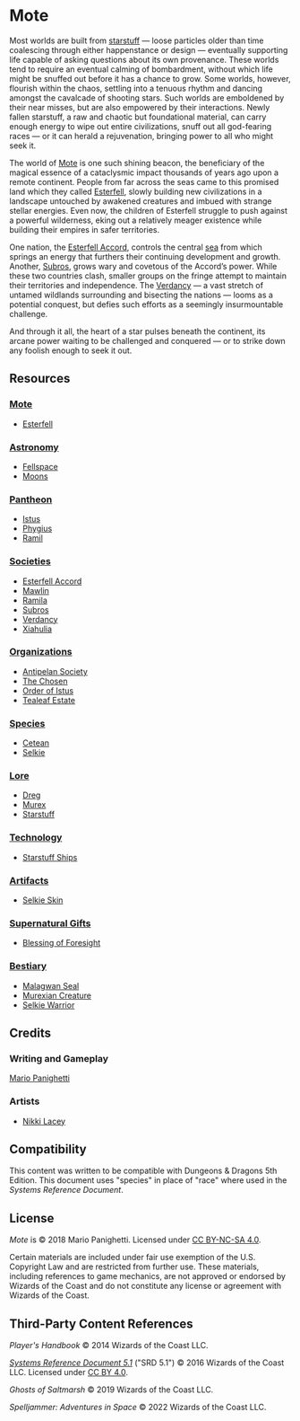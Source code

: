 # Mote

Most worlds are built from [starstuff](lore/starstuff) — loose particles older than time coalescing through either happenstance or design — eventually supporting life capable of asking questions about its own provenance. These worlds tend to require an eventual calming of bombardment, without which life might be snuffed out before it has a chance to grow. Some worlds, however, flourish within the chaos, settling into a tenuous rhythm and dancing amongst the cavalcade of shooting stars. Such worlds are emboldened by their near misses, but are also empowered by their interactions. Newly fallen starstuff, a raw and chaotic but foundational material, can carry enough energy to wipe out entire civilizations, snuff out all god-fearing races — or it can herald a rejuvenation, bringing power to all who might seek it.

The world of [Mote](mote) is one such shining beacon, the beneficiary of the magical essence of a cataclysmic impact thousands of years ago upon a remote continent. People from far across the seas came to this promised land which they called [Esterfell](mote/esterfell), slowly building new civilizations in a landscape untouched by awakened creatures and imbued with strange stellar energies. Even now, the children of Esterfell struggle to push against a powerful wilderness, eking out a relatively meager existence while building their empires in safer territories.

One nation, the [Esterfell Accord](societies/esterfell-accord), controls the central [sea](mote/esterfell/lenya/esterfell-sea) from which springs an energy that furthers their continuing development and growth. Another, [Subros](societies/subros), grows wary and covetous of the Accord’s power. While these two countries clash, smaller groups on the fringe attempt to maintain their territories and independence. The [Verdancy](societies/verdancy) — a vast stretch of untamed wildlands surrounding and bisecting the nations — looms as a potential conquest, but defies such efforts as a seemingly insurmountable challenge.

And through it all, the heart of a star pulses beneath the continent, its arcane power waiting to be challenged and conquered — or to strike down any foolish enough to seek it out.

## Resources

### [Mote](mote)

- [Esterfell](mote/esterfell)

### [Astronomy](astronomy)

- [Fellspace](astronomy/fellspace)
- [Moons](astronomy/moons)

### [Pantheon](pantheon)

- [Istus](pantheon/istus)
- [Phygius](pantheon/phygius)
- [Ramil](pantheon/ramil)

### [Societies](societies)

- [Esterfell Accord](societies/esterfell-accord)
- [Mawlin](societies/mawlin)
- [Ramila](societies/ramila)
- [Subros](societies/subros)
- [Verdancy](societies/verdancy)
- [Xiahulia](societies/xiahulia)

### [Organizations](organizations)

- [Antipelan Society](organizations/antipelan-society)
- [The Chosen](organizations/the-chosen)
- [Order of Istus](organizations/order-of-istus)
- [Tealeaf Estate](organizations/tealeaf-estate)

### [Species](species)

- [Cetean](species/cetean)
- [Selkie](species/selkie)

### [Lore](lore)

- [Dreg](lore/dreg-ore)
- [Murex](lore/murex)
- [Starstuff](lore/starstuff)

### [Technology](technology)

- [Starstuff Ships](technology/starstuff-ships)

### [Artifacts](artifacts)

- [Selkie Skin](artifacts/selkie-skin)

### [Supernatural Gifts](supernatural-gifts)

- [Blessing of Foresight](supernatural-gifts/blessing-of-foresight)

### [Bestiary](bestiary)

- [Malagwan Seal](bestiary/malagwan-seal)
- [Murexian Creature](bestiary/murexian-creature)
- [Selkie Warrior](bestiary/selkie-warrior)

## Credits

### Writing and Gameplay

[Mario Panighetti](https://mario.panighetti.net)

### Artists

- [Nikki Lacey](https://linktr.ee/hollycircling)

## Compatibility

This content was written to be compatible with Dungeons & Dragons 5th Edition.  This document uses "species" in place of "race" where used in the _Systems Reference Document_.

## License

_Mote_ is © 2018 Mario Panighetti. Licensed under [CC BY-NC-SA 4.0](https://creativecommons.org/licenses/by-nc-sa/4.0/legalcode).

Certain materials are included under fair use exemption of the U.S. Copyright Law and are restricted from further use. These materials, including references to game mechanics, are not approved or endorsed by Wizards of the Coast and do not constitute any license or agreement with Wizards of the Coast.

## Third-Party Content References

_Player's Handbook_ © 2014 Wizards of the Coast LLC.

_[Systems Reference Document 5.1](https://dnd.wizards.com/resources/systems-reference-document)_ ("SRD 5.1") © 2016 Wizards of the Coast LLC. Licensed under [CC BY 4.0](https://creativecommons.org/licenses/by/4.0/legalcode).

_Ghosts of Saltmarsh_ © 2019 Wizards of the Coast LLC.

_Spelljammer: Adventures in Space_ © 2022 Wizards of the Coast LLC.
